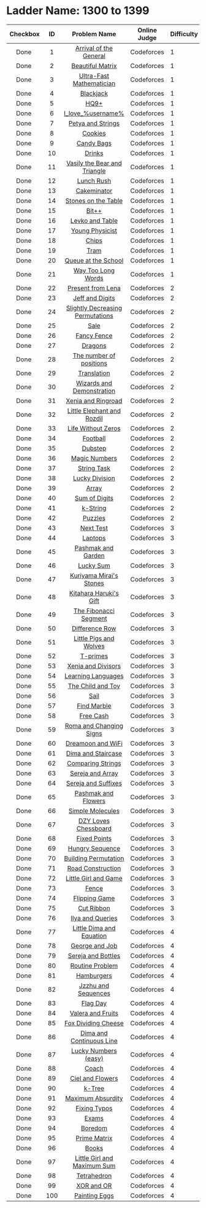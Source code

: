 # Ladder Name: 1300 to 1399

| Checkbox | ID  | Problem Name | Online Judge | Difficulty |
|---|:---:|:---:|---|---|
|<img src="https://a2oj.thao.pw/?handle=FanTDung20Nam&url=http%3A//codeforces.com/problemset/problem/144/A" width="13px"/> Done|1|[Arrival of the General](http://codeforces.com/problemset/problem/144/A)|Codeforces|1|
|<img src="https://a2oj.thao.pw/?handle=FanTDung20Nam&url=http%3A//codeforces.com/problemset/problem/263/A" width="13px"/> Done|2|[Beautiful Matrix](http://codeforces.com/problemset/problem/263/A)|Codeforces|1|
|<img src="https://a2oj.thao.pw/?handle=FanTDung20Nam&url=http%3A//codeforces.com/problemset/problem/61/A" width="13px"/> Done|3|[Ultra-Fast Mathematician](http://codeforces.com/problemset/problem/61/A)|Codeforces|1|
|<img src="https://a2oj.thao.pw/?handle=FanTDung20Nam&url=http%3A//codeforces.com/problemset/problem/104/A" width="13px"/> Done|4|[Blackjack](http://codeforces.com/problemset/problem/104/A)|Codeforces|1|
|<img src="https://a2oj.thao.pw/?handle=FanTDung20Nam&url=http%3A//codeforces.com/problemset/problem/133/A" width="13px"/> Done|5|[HQ9+](http://codeforces.com/problemset/problem/133/A)|Codeforces|1|
|<img src="https://a2oj.thao.pw/?handle=FanTDung20Nam&url=http%3A//codeforces.com/problemset/problem/155/A" width="13px"/> Done|6|[I_love_\%username\%](http://codeforces.com/problemset/problem/155/A)|Codeforces|1|
|<img src="https://a2oj.thao.pw/?handle=FanTDung20Nam&url=http%3A//codeforces.com/problemset/problem/112/A" width="13px"/> Done|7|[Petya and Strings](http://codeforces.com/problemset/problem/112/A)|Codeforces|1|
|<img src="https://a2oj.thao.pw/?handle=FanTDung20Nam&url=http%3A//codeforces.com/problemset/problem/129/A" width="13px"/> Done|8|[Cookies](http://codeforces.com/problemset/problem/129/A)|Codeforces|1|
|<img src="https://a2oj.thao.pw/?handle=FanTDung20Nam&url=http%3A//codeforces.com/problemset/problem/334/A" width="13px"/> Done|9|[Candy Bags](http://codeforces.com/problemset/problem/334/A)|Codeforces|1|
|<img src="https://a2oj.thao.pw/?handle=FanTDung20Nam&url=http%3A//codeforces.com/problemset/problem/200/B" width="13px"/> Done|10|[Drinks](http://codeforces.com/problemset/problem/200/B)|Codeforces|1|
|<img src="https://a2oj.thao.pw/?handle=FanTDung20Nam&url=http%3A//codeforces.com/problemset/problem/336/A" width="13px"/> Done|11|[Vasily the Bear and Triangle](http://codeforces.com/problemset/problem/336/A)|Codeforces|1|
|<img src="https://a2oj.thao.pw/?handle=FanTDung20Nam&url=http%3A//codeforces.com/problemset/problem/276/A" width="13px"/> Done|12|[Lunch Rush](http://codeforces.com/problemset/problem/276/A)|Codeforces|1|
|<img src="https://a2oj.thao.pw/?handle=FanTDung20Nam&url=http%3A//codeforces.com/problemset/problem/330/A" width="13px"/> Done|13|[Cakeminator](http://codeforces.com/problemset/problem/330/A)|Codeforces|1|
|<img src="https://a2oj.thao.pw/?handle=FanTDung20Nam&url=http%3A//codeforces.com/problemset/problem/266/A" width="13px"/> Done|14|[Stones on the Table](http://codeforces.com/problemset/problem/266/A)|Codeforces|1|
|<img src="https://a2oj.thao.pw/?handle=FanTDung20Nam&url=http%3A//codeforces.com/problemset/problem/282/A" width="13px"/> Done|15|[Bit++](http://codeforces.com/problemset/problem/282/A)|Codeforces|1|
|<img src="https://a2oj.thao.pw/?handle=FanTDung20Nam&url=http%3A//codeforces.com/problemset/problem/361/A" width="13px"/> Done|16|[Levko and Table](http://codeforces.com/problemset/problem/361/A)|Codeforces|1|
|<img src="https://a2oj.thao.pw/?handle=FanTDung20Nam&url=http%3A//codeforces.com/problemset/problem/69/A" width="13px"/> Done|17|[Young Physicist](http://codeforces.com/problemset/problem/69/A)|Codeforces|1|
|<img src="https://a2oj.thao.pw/?handle=FanTDung20Nam&url=http%3A//codeforces.com/problemset/problem/92/A" width="13px"/> Done|18|[Chips](http://codeforces.com/problemset/problem/92/A)|Codeforces|1|
|<img src="https://a2oj.thao.pw/?handle=FanTDung20Nam&url=http%3A//codeforces.com/problemset/problem/116/A" width="13px"/> Done|19|[Tram](http://codeforces.com/problemset/problem/116/A)|Codeforces|1|
|<img src="https://a2oj.thao.pw/?handle=FanTDung20Nam&url=http%3A//codeforces.com/problemset/problem/266/B" width="13px"/> Done|20|[Queue at the School](http://codeforces.com/problemset/problem/266/B)|Codeforces|1|
|<img src="https://a2oj.thao.pw/?handle=FanTDung20Nam&url=http%3A//codeforces.com/problemset/problem/71/A" width="13px"/> Done|21|[Way Too Long Words](http://codeforces.com/problemset/problem/71/A)|Codeforces|1|
|<img src="https://a2oj.thao.pw/?handle=FanTDung20Nam&url=http%3A//codeforces.com/problemset/problem/118/B" width="13px"/> Done|22|[Present from Lena](http://codeforces.com/problemset/problem/118/B)|Codeforces|2|
|<img src="https://a2oj.thao.pw/?handle=FanTDung20Nam&url=http%3A//codeforces.com/problemset/problem/352/A" width="13px"/> Done|23|[Jeff and Digits](http://codeforces.com/problemset/problem/352/A)|Codeforces|2|
|<img src="https://a2oj.thao.pw/?handle=FanTDung20Nam&url=http%3A//codeforces.com/problemset/problem/285/A" width="13px"/> Done|24|[Slightly Decreasing Permutations](http://codeforces.com/problemset/problem/285/A)|Codeforces|2|
|<img src="https://a2oj.thao.pw/?handle=FanTDung20Nam&url=http%3A//codeforces.com/problemset/problem/34/B" width="13px"/> Done|25|[Sale](http://codeforces.com/problemset/problem/34/B)|Codeforces|2|
|<img src="https://a2oj.thao.pw/?handle=FanTDung20Nam&url=http%3A//codeforces.com/problemset/problem/270/A" width="13px"/> Done|26|[Fancy Fence](http://codeforces.com/problemset/problem/270/A)|Codeforces|2|
|<img src="https://a2oj.thao.pw/?handle=FanTDung20Nam&url=http%3A//codeforces.com/problemset/problem/230/A" width="13px"/> Done|27|[Dragons](http://codeforces.com/problemset/problem/230/A)|Codeforces|2|
|<img src="https://a2oj.thao.pw/?handle=FanTDung20Nam&url=http%3A//codeforces.com/problemset/problem/124/A" width="13px"/> Done|28|[The number of positions](http://codeforces.com/problemset/problem/124/A)|Codeforces|2|
|<img src="https://a2oj.thao.pw/?handle=FanTDung20Nam&url=http%3A//codeforces.com/problemset/problem/41/A" width="13px"/> Done|29|[Translation](http://codeforces.com/problemset/problem/41/A)|Codeforces|2|
|<img src="https://a2oj.thao.pw/?handle=FanTDung20Nam&url=http%3A//codeforces.com/problemset/problem/168/A" width="13px"/> Done|30|[Wizards and Demonstration](http://codeforces.com/problemset/problem/168/A)|Codeforces|2|
|<img src="https://a2oj.thao.pw/?handle=FanTDung20Nam&url=http%3A//codeforces.com/problemset/problem/339/B" width="13px"/> Done|31|[Xenia and Ringroad](http://codeforces.com/problemset/problem/339/B)|Codeforces|2|
|<img src="https://a2oj.thao.pw/?handle=FanTDung20Nam&url=http%3A//codeforces.com/problemset/problem/205/A" width="13px"/> Done|32|[Little Elephant and Rozdil](http://codeforces.com/problemset/problem/205/A)|Codeforces|2|
|<img src="https://a2oj.thao.pw/?handle=FanTDung20Nam&url=http%3A//codeforces.com/problemset/problem/75/A" width="13px"/> Done|33|[Life Without Zeros](http://codeforces.com/problemset/problem/75/A)|Codeforces|2|
|<img src="https://a2oj.thao.pw/?handle=FanTDung20Nam&url=http%3A//codeforces.com/problemset/problem/43/A" width="13px"/> Done|34|[Football](http://codeforces.com/problemset/problem/43/A)|Codeforces|2|
|<img src="https://a2oj.thao.pw/?handle=FanTDung20Nam&url=http%3A//codeforces.com/problemset/problem/208/A" width="13px"/> Done|35|[Dubstep](http://codeforces.com/problemset/problem/208/A)|Codeforces|2|
|<img src="https://a2oj.thao.pw/?handle=FanTDung20Nam&url=http%3A//codeforces.com/problemset/problem/320/A" width="13px"/> Done|36|[Magic Numbers](http://codeforces.com/problemset/problem/320/A)|Codeforces|2|
|<img src="https://a2oj.thao.pw/?handle=FanTDung20Nam&url=http%3A//codeforces.com/problemset/problem/118/A" width="13px"/> Done|37|[String Task](http://codeforces.com/problemset/problem/118/A)|Codeforces|2|
|<img src="https://a2oj.thao.pw/?handle=FanTDung20Nam&url=http%3A//codeforces.com/problemset/problem/122/A" width="13px"/> Done|38|[Lucky Division](http://codeforces.com/problemset/problem/122/A)|Codeforces|2|
|<img src="https://a2oj.thao.pw/?handle=FanTDung20Nam&url=http%3A//codeforces.com/problemset/problem/300/A" width="13px"/> Done|39|[Array](http://codeforces.com/problemset/problem/300/A)|Codeforces|2|
|<img src="https://a2oj.thao.pw/?handle=FanTDung20Nam&url=http%3A//codeforces.com/problemset/problem/102/B" width="13px"/> Done|40|[Sum of Digits](http://codeforces.com/problemset/problem/102/B)|Codeforces|2|
|<img src="https://a2oj.thao.pw/?handle=FanTDung20Nam&url=http%3A//codeforces.com/problemset/problem/219/A" width="13px"/> Done|41|[k-String](http://codeforces.com/problemset/problem/219/A)|Codeforces|2|
|<img src="https://a2oj.thao.pw/?handle=FanTDung20Nam&url=http%3A//codeforces.com/problemset/problem/337/A" width="13px"/> Done|42|[Puzzles](http://codeforces.com/problemset/problem/337/A)|Codeforces|2|
|<img src="https://a2oj.thao.pw/?handle=FanTDung20Nam&url=http%3A//codeforces.com/problemset/problem/27/A" width="13px"/> Done|43|[Next Test](http://codeforces.com/problemset/problem/27/A)|Codeforces|3|
|<img src="https://a2oj.thao.pw/?handle=FanTDung20Nam&url=http%3A//codeforces.com/problemset/problem/456/A" width="13px"/> Done|44|[Laptops](http://codeforces.com/problemset/problem/456/A)|Codeforces|3|
|<img src="https://a2oj.thao.pw/?handle=FanTDung20Nam&url=http%3A//codeforces.com/problemset/problem/459/A" width="13px"/> Done|45|[Pashmak and Garden](http://codeforces.com/problemset/problem/459/A)|Codeforces|3|
|<img src="https://a2oj.thao.pw/?handle=FanTDung20Nam&url=http%3A//codeforces.com/problemset/problem/121/A" width="13px"/> Done|46|[Lucky Sum](http://codeforces.com/problemset/problem/121/A)|Codeforces|3|
|<img src="https://a2oj.thao.pw/?handle=FanTDung20Nam&url=http%3A//codeforces.com/problemset/problem/433/B" width="13px"/> Done|47|[Kuriyama Mirai's Stones](http://codeforces.com/problemset/problem/433/B)|Codeforces|3|
|<img src="https://a2oj.thao.pw/?handle=FanTDung20Nam&url=http%3A//codeforces.com/problemset/problem/433/A" width="13px"/> Done|48|[Kitahara Haruki's Gift](http://codeforces.com/problemset/problem/433/A)|Codeforces|3|
|<img src="https://a2oj.thao.pw/?handle=FanTDung20Nam&url=http%3A//codeforces.com/problemset/problem/365/B" width="13px"/> Done|49|[The Fibonacci Segment](http://codeforces.com/problemset/problem/365/B)|Codeforces|3|
|<img src="https://a2oj.thao.pw/?handle=FanTDung20Nam&url=http%3A//codeforces.com/problemset/problem/347/A" width="13px"/> Done|50|[Difference Row](http://codeforces.com/problemset/problem/347/A)|Codeforces|3|
|<img src="https://a2oj.thao.pw/?handle=FanTDung20Nam&url=http%3A//codeforces.com/problemset/problem/116/B" width="13px"/> Done|51|[Little Pigs and Wolves](http://codeforces.com/problemset/problem/116/B)|Codeforces|3|
|<img src="https://a2oj.thao.pw/?handle=FanTDung20Nam&url=http%3A//codeforces.com/problemset/problem/230/B" width="13px"/> Done|52|[T-primes](http://codeforces.com/problemset/problem/230/B)|Codeforces|3|
|<img src="https://a2oj.thao.pw/?handle=FanTDung20Nam&url=http%3A//codeforces.com/problemset/problem/342/A" width="13px"/> Done|53|[Xenia and Divisors](http://codeforces.com/problemset/problem/342/A)|Codeforces|3|
|<img src="https://a2oj.thao.pw/?handle=FanTDung20Nam&url=http%3A//codeforces.com/problemset/problem/277/A" width="13px"/> Done|54|[Learning Languages](http://codeforces.com/problemset/problem/277/A)|Codeforces|3|
|<img src="https://a2oj.thao.pw/?handle=FanTDung20Nam&url=http%3A//codeforces.com/problemset/problem/437/C" width="13px"/> Done|55|[The Child and Toy](http://codeforces.com/problemset/problem/437/C)|Codeforces|3|
|<img src="https://a2oj.thao.pw/?handle=FanTDung20Nam&url=http%3A//codeforces.com/problemset/problem/298/B" width="13px"/> Done|56|[Sail](http://codeforces.com/problemset/problem/298/B)|Codeforces|3|
|<img src="https://a2oj.thao.pw/?handle=FanTDung20Nam&url=http%3A//codeforces.com/problemset/problem/285/B" width="13px"/> Done|57|[Find Marble](http://codeforces.com/problemset/problem/285/B)|Codeforces|3|
|<img src="https://a2oj.thao.pw/?handle=FanTDung20Nam&url=http%3A//codeforces.com/problemset/problem/237/A" width="13px"/> Done|58|[Free Cash](http://codeforces.com/problemset/problem/237/A)|Codeforces|3|
|<img src="https://a2oj.thao.pw/?handle=FanTDung20Nam&url=http%3A//codeforces.com/problemset/problem/262/B" width="13px"/> Done|59|[Roma and Changing Signs](http://codeforces.com/problemset/problem/262/B)|Codeforces|3|
|<img src="https://a2oj.thao.pw/?handle=FanTDung20Nam&url=http%3A//codeforces.com/problemset/problem/476/B" width="13px"/> Done|60|[Dreamoon and WiFi](http://codeforces.com/problemset/problem/476/B)|Codeforces|3|
|<img src="https://a2oj.thao.pw/?handle=FanTDung20Nam&url=http%3A//codeforces.com/problemset/problem/272/C" width="13px"/> Done|61|[Dima and Staircase](http://codeforces.com/problemset/problem/272/C)|Codeforces|3|
|<img src="https://a2oj.thao.pw/?handle=FanTDung20Nam&url=http%3A//codeforces.com/problemset/problem/186/A" width="13px"/> Done|62|[Comparing Strings](http://codeforces.com/problemset/problem/186/A)|Codeforces|3|
|<img src="https://a2oj.thao.pw/?handle=FanTDung20Nam&url=http%3A//codeforces.com/problemset/problem/315/B" width="13px"/> Done|63|[Sereja and Array](http://codeforces.com/problemset/problem/315/B)|Codeforces|3|
|<img src="https://a2oj.thao.pw/?handle=FanTDung20Nam&url=http%3A//codeforces.com/problemset/problem/368/B" width="13px"/> Done|64|[Sereja and Suffixes](http://codeforces.com/problemset/problem/368/B)|Codeforces|3|
|<img src="https://a2oj.thao.pw/?handle=FanTDung20Nam&url=http%3A//codeforces.com/problemset/problem/459/B" width="13px"/> Done|65|[Pashmak and Flowers](http://codeforces.com/problemset/problem/459/B)|Codeforces|3|
|<img src="https://a2oj.thao.pw/?handle=FanTDung20Nam&url=http%3A//codeforces.com/problemset/problem/344/B" width="13px"/> Done|66|[Simple Molecules](http://codeforces.com/problemset/problem/344/B)|Codeforces|3|
|<img src="https://a2oj.thao.pw/?handle=FanTDung20Nam&url=http%3A//codeforces.com/problemset/problem/445/A" width="13px"/> Done|67|[DZY Loves Chessboard](http://codeforces.com/problemset/problem/445/A)|Codeforces|3|
|<img src="https://a2oj.thao.pw/?handle=FanTDung20Nam&url=http%3A//codeforces.com/problemset/problem/347/B" width="13px"/> Done|68|[Fixed Points](http://codeforces.com/problemset/problem/347/B)|Codeforces|3|
|<img src="https://a2oj.thao.pw/?handle=FanTDung20Nam&url=http%3A//codeforces.com/problemset/problem/327/B" width="13px"/> Done|69|[Hungry Sequence](http://codeforces.com/problemset/problem/327/B)|Codeforces|3|
|<img src="https://a2oj.thao.pw/?handle=FanTDung20Nam&url=http%3A//codeforces.com/problemset/problem/285/C" width="13px"/> Done|70|[Building Permutation](http://codeforces.com/problemset/problem/285/C)|Codeforces|3|
|<img src="https://a2oj.thao.pw/?handle=FanTDung20Nam&url=http%3A//codeforces.com/problemset/problem/330/B" width="13px"/> Done|71|[Road Construction](http://codeforces.com/problemset/problem/330/B)|Codeforces|3|
|<img src="https://a2oj.thao.pw/?handle=FanTDung20Nam&url=http%3A//codeforces.com/problemset/problem/276/B" width="13px"/> Done|72|[Little Girl and Game](http://codeforces.com/problemset/problem/276/B)|Codeforces|3|
|<img src="https://a2oj.thao.pw/?handle=FanTDung20Nam&url=http%3A//codeforces.com/problemset/problem/363/B" width="13px"/> Done|73|[Fence](http://codeforces.com/problemset/problem/363/B)|Codeforces|3|
|<img src="https://a2oj.thao.pw/?handle=FanTDung20Nam&url=http%3A//codeforces.com/problemset/problem/327/A" width="13px"/> Done|74|[Flipping Game](http://codeforces.com/problemset/problem/327/A)|Codeforces|3|
|<img src="https://a2oj.thao.pw/?handle=FanTDung20Nam&url=http%3A//codeforces.com/problemset/problem/189/A" width="13px"/> Done|75|[Cut Ribbon](http://codeforces.com/problemset/problem/189/A)|Codeforces|3|
|<img src="https://a2oj.thao.pw/?handle=FanTDung20Nam&url=http%3A//codeforces.com/problemset/problem/313/B" width="13px"/> Done|76|[Ilya and Queries](http://codeforces.com/problemset/problem/313/B)|Codeforces|3|
|<img src="https://a2oj.thao.pw/?handle=FanTDung20Nam&url=http%3A//codeforces.com/problemset/problem/460/B" width="13px"/> Done|77|[Little Dima and Equation](http://codeforces.com/problemset/problem/460/B)|Codeforces|4|
|<img src="https://a2oj.thao.pw/?handle=FanTDung20Nam&url=http%3A//codeforces.com/problemset/problem/467/C" width="13px"/> Done|78|[George and Job](http://codeforces.com/problemset/problem/467/C)|Codeforces|4|
|<img src="https://a2oj.thao.pw/?handle=FanTDung20Nam&url=http%3A//codeforces.com/problemset/problem/315/A" width="13px"/> Done|79|[Sereja and Bottles](http://codeforces.com/problemset/problem/315/A)|Codeforces|4|
|<img src="https://a2oj.thao.pw/?handle=FanTDung20Nam&url=http%3A//codeforces.com/problemset/problem/337/B" width="13px"/> Done|80|[Routine Problem](http://codeforces.com/problemset/problem/337/B)|Codeforces|4|
|<img src="https://a2oj.thao.pw/?handle=FanTDung20Nam&url=http%3A//codeforces.com/problemset/problem/371/C" width="13px"/> Done|81|[Hamburgers](http://codeforces.com/problemset/problem/371/C)|Codeforces|4|
|<img src="https://a2oj.thao.pw/?handle=FanTDung20Nam&url=http%3A//codeforces.com/problemset/problem/450/B" width="13px"/> Done|82|[Jzzhu and Sequences](http://codeforces.com/problemset/problem/450/B)|Codeforces|4|
|<img src="https://a2oj.thao.pw/?handle=FanTDung20Nam&url=http%3A//codeforces.com/problemset/problem/357/B" width="13px"/> Done|83|[Flag Day](http://codeforces.com/problemset/problem/357/B)|Codeforces|4|
|<img src="https://a2oj.thao.pw/?handle=FanTDung20Nam&url=http%3A//codeforces.com/problemset/problem/441/B" width="13px"/> Done|84|[Valera and Fruits](http://codeforces.com/problemset/problem/441/B)|Codeforces|4|
|<img src="https://a2oj.thao.pw/?handle=FanTDung20Nam&url=http%3A//codeforces.com/problemset/problem/371/B" width="13px"/> Done|85|[Fox Dividing Cheese](http://codeforces.com/problemset/problem/371/B)|Codeforces|4|
|<img src="https://a2oj.thao.pw/?handle=FanTDung20Nam&url=http%3A//codeforces.com/problemset/problem/358/A" width="13px"/> Done|86|[Dima and Continuous Line](http://codeforces.com/problemset/problem/358/A)|Codeforces|4|
|<img src="https://a2oj.thao.pw/?handle=FanTDung20Nam&url=http%3A//codeforces.com/problemset/problem/96/B" width="13px"/> Done|87|[Lucky Numbers (easy)](http://codeforces.com/problemset/problem/96/B)|Codeforces|4|
|<img src="https://a2oj.thao.pw/?handle=FanTDung20Nam&url=http%3A//codeforces.com/problemset/problem/300/B" width="13px"/> Done|88|[Coach](http://codeforces.com/problemset/problem/300/B)|Codeforces|4|
|<img src="https://a2oj.thao.pw/?handle=FanTDung20Nam&url=http%3A//codeforces.com/problemset/problem/322/B" width="13px"/> Done|89|[Ciel and Flowers](http://codeforces.com/problemset/problem/322/B)|Codeforces|4|
|<img src="https://a2oj.thao.pw/?handle=FanTDung20Nam&url=http%3A//codeforces.com/problemset/problem/431/C" width="13px"/> Done|90|[k-Tree](http://codeforces.com/problemset/problem/431/C)|Codeforces|4|
|<img src="https://a2oj.thao.pw/?handle=FanTDung20Nam&url=http%3A//codeforces.com/problemset/problem/332/B" width="13px"/> Done|91|[Maximum Absurdity](http://codeforces.com/problemset/problem/332/B)|Codeforces|4|
|<img src="https://a2oj.thao.pw/?handle=FanTDung20Nam&url=http%3A//codeforces.com/problemset/problem/363/C" width="13px"/> Done|92|[Fixing Typos](http://codeforces.com/problemset/problem/363/C)|Codeforces|4|
|<img src="https://a2oj.thao.pw/?handle=FanTDung20Nam&url=http%3A//codeforces.com/problemset/problem/479/C" width="13px"/> Done|93|[Exams](http://codeforces.com/problemset/problem/479/C)|Codeforces|4|
|<img src="https://a2oj.thao.pw/?handle=FanTDung20Nam&url=http%3A//codeforces.com/problemset/problem/455/A" width="13px"/> Done|94|[Boredom](http://codeforces.com/problemset/problem/455/A)|Codeforces|4|
|<img src="https://a2oj.thao.pw/?handle=FanTDung20Nam&url=http%3A//codeforces.com/problemset/problem/271/B" width="13px"/> Done|95|[Prime Matrix](http://codeforces.com/problemset/problem/271/B)|Codeforces|4|
|<img src="https://a2oj.thao.pw/?handle=FanTDung20Nam&url=http%3A//codeforces.com/problemset/problem/279/B" width="13px"/> Done|96|[Books](http://codeforces.com/problemset/problem/279/B)|Codeforces|4|
|<img src="https://a2oj.thao.pw/?handle=FanTDung20Nam&url=http%3A//codeforces.com/problemset/problem/276/C" width="13px"/> Done|97|[Little Girl and Maximum Sum](http://codeforces.com/problemset/problem/276/C)|Codeforces|4|
|<img src="https://a2oj.thao.pw/?handle=FanTDung20Nam&url=http%3A//codeforces.com/problemset/problem/166/E" width="13px"/> Done|98|[Tetrahedron](http://codeforces.com/problemset/problem/166/E)|Codeforces|4|
|<img src="https://a2oj.thao.pw/?handle=FanTDung20Nam&url=http%3A//codeforces.com/problemset/problem/282/C" width="13px"/> Done|99|[XOR and OR](http://codeforces.com/problemset/problem/282/C)|Codeforces|4|
|<img src="https://a2oj.thao.pw/?handle=FanTDung20Nam&url=http%3A//codeforces.com/problemset/problem/282/B" width="13px"/> Done|100|[Painting Eggs](http://codeforces.com/problemset/problem/282/B)|Codeforces|4|
